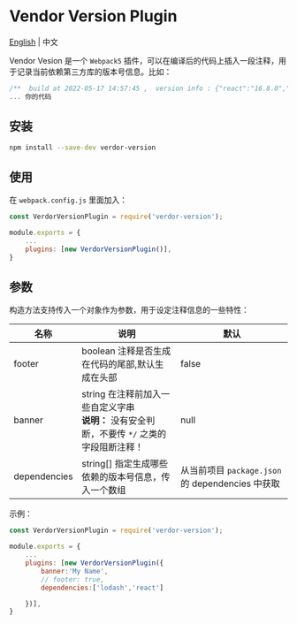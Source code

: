 # Vendor Version Plugin

[English](./README.md) | 中文

Vendor Vesion 是一个 `Webpack5` 插件，可以在编译后的代码上插入一段注释，用于记录当前依赖第三方库的版本号信息。比如：

```javascript
/**  build at 2022-05-17 14:57:45 ,  version info : {"react":"16.8.0","lodash":"4.17.21"} */
... 你的代码
```

## 安装

```bash
npm install --save-dev verdor-version
```

## 使用

在 `webpack.config.js` 里面加入：

```javascript
const VerdorVersionPlugin = require('verdor-version');

module.exports = {
    ...
    plugins: [new VerdorVersionPlugin()],
}
```

## 参数

构造方法支持传入一个对象作为参数，用于设定注释信息的一些特性：

| 名称         | 说明                                                                                            | 默认                                             |
| ------------ | ----------------------------------------------------------------------------------------------- | ------------------------------------------------ |
| footer       | boolean 注释是否生成在代码的尾部,默认生成在头部                                                 | false                                            |
| banner       | string 在注释前加入一些自定义字串<br/>**说明：** 没有安全判断，不要传 `*/` 之类的字段阻断注释！ | null                                             |
| dependencies | string[] 指定生成哪些依赖的版本号信息，传入一个数组                                             | 从当前项目 `package.json` 的 dependencies 中获取 |

示例：

```javascript
const VerdorVersionPlugin = require('verdor-version');

module.exports = {
    ...
    plugins: [new VerdorVersionPlugin({
        banner:'My Name',
        // footer: true,
        dependencies:['lodash','react']

    })],
}
```

